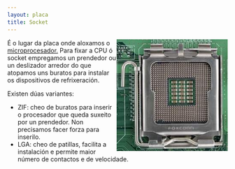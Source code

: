 ```yaml
---
layout: placa
title: Socket
---
```


<img style="float: right;" alt="socket do procesador" height="256px"  src="/imaxes/socket.jpg">

É o lugar da placa onde aloxamos o [microprocesador.]({{site.url}}/placa/02cpu)
Para fixar a CPU ó socket empregamos un prendedor ou un deslizador arredor do que atopamos uns buratos para instalar os dispositivos de refrixeración.

Existen dúas variantes:

* ZIF: cheo de buratos para inserir o procesador que queda suxeito por un prendedor. Non precisamos facer forza para inserilo.
* LGA:  cheo de patillas, facilita a instalación e permite maior número de contactos e de velocidade.
